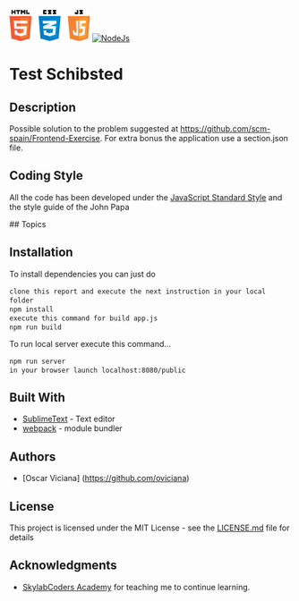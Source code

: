 [![HTML5, CSS3 and JS](https://github.com/Iggy-Codes/logo-images/blob/master/logos/html5-css3-js.png)](https://www.w3.org/)
[![NodeJs](https://encrypted-tbn1.gstatic.com/images?q=tbn:ANd9GcSxcvI2vvtITqK5Xz-QGiUi7kb9bWjlkE-kOQV-lwbXg1NrJo2A)](https://nodejs.org/)


# Test Schibsted

## Description

Possible solution to the problem suggested at https://github.com/scm-spain/Frontend-Exercise.
For extra bonus the application use a section.json file.


## Coding Style

All the code has been developed under the [JavaScript Standard Style](http://standardjs.com/) and the style guide of the John Papa

## Topics

## Installation 

To install dependencies you can just do

```
clone this report and execute the next instruction in your local folder
npm install
execute this command for build app.js
npm run build
```


To run local server execute this command...

```
npm run server
in your browser launch localhost:8080/public
```


## Built With

* [SublimeText](http://https://www.sublimetext.com/) - Text editor
* [webpack](https://webpack.js.org) - module bundler

## Authors

* [Oscar Viciana] (https://github.com/oviciana)

## License

This project is licensed under the MIT License - see the [LICENSE.md](LICENSE.md) file for details

## Acknowledgments

* [SkylabCoders Academy](https://github.com/SkylabCoders) for teaching me to continue learning.